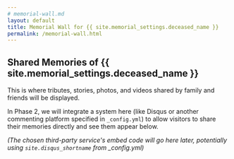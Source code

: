 ```yaml
---
# memorial-wall.md
layout: default
title: Memorial Wall for {{ site.memorial_settings.deceased_name }}
permalink: /memorial-wall.html
---
```


## Shared Memories of {{ site.memorial_settings.deceased_name }}

This is where tributes, stories, photos, and videos shared by family and friends will be displayed.

In Phase 2, we will integrate a system here (like Disqus or another commenting platform specified in `_config.yml`) to allow visitors to share their memories directly and see them appear below.

*(The chosen third-party service's embed code will go here later, potentially using `site.disqus_shortname` from _config.yml)*